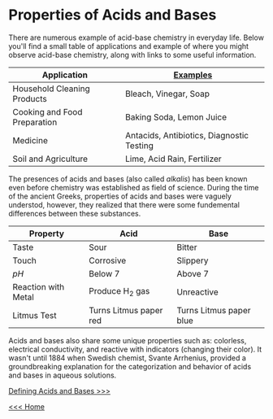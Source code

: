 # Properties of Acids and Bases

There are numerous example of acid-base chemistry in everyday life. Below you'll find a small table of applications and example of where you might observe acid-base chemistry, along with links to some useful information.

| Application                  | [Examples](https://chem.libretexts.org/Bookshelves/Introductory_Chemistry/Chemistry_for_Changing_Times_(Hill_and_McCreary)/07%3A_Acids_and_Bases/7.08%3A_Acids_and_Bases_in_Industry_and_in_Daily_Life)              |
| ---------------------------  | --------------------- |
| Household Cleaning Products  | Bleach, Vinegar, Soap |
| Cooking and Food Preparation | Baking Soda, Lemon Juice |
| Medicine                     | Antacids, Antibiotics, Diagnostic Testing |
| Soil and Agriculture         | Lime, Acid Rain, Fertilizer |

The presences of acids and bases (also called *alkalis*) has been known even before chemistry was established as field of science. During the time of the ancient Greeks, properties of acids and bases were vaguely understod, however, they realized that there were some fundemental differences between these substances.

| Property | Acid | Base |
| -------- | ---- | ---- |
| Taste    | Sour | Bitter |
| Touch    | Corrosive | Slippery |
| *pH*       | Below 7 | Above 7 |
| Reaction with Metal | Produce H<sub>2</sub> gas | Unreactive |
| Litmus Test | Turns Litmus paper red | Turns Litmus paper blue |

Acids and bases also share some unique properties such as: colorless, electrical conductivity, and reactive with indicators (changing their color). It wasn't until 1884 when Swedish chemist, Svante Arrhenius, provided a groundbreaking explanation for the categorization and behavior of acids and bases in aqueous solutions.

[Defining Acids and Bases >>>](./AB-Theory-comp.md)

[<<< Home](../README.md)
